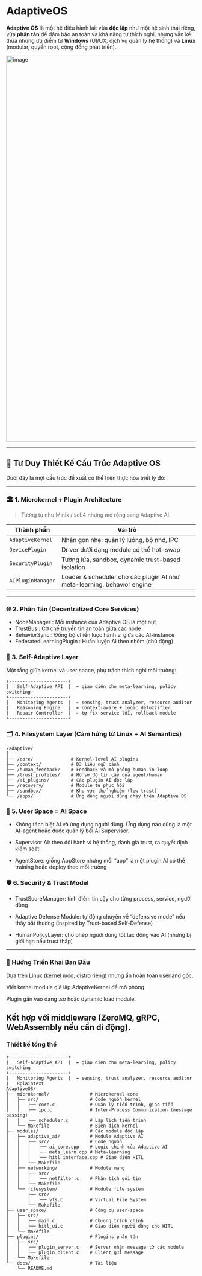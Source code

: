 # AdaptiveOS

**Adaptive OS** là một hệ điều hành lai: vừa **độc lập** như một hệ sinh thái riêng, vừa **phân tán** để đảm bảo an toàn và khả năng tự thích nghi, nhưng vẫn kế thừa những ưu điểm từ **Windows** (UI/UX, dịch vụ quản lý hệ thống) và **Linux** (modular, quyền root, cộng đồng phát triển).

<img width="1024" height="1024" alt="image" src="https://github.com/user-attachments/assets/79658f28-9111-48fd-ae8d-2577af348396" />


---

## 🧠 **Tư Duy Thiết Kế Cấu Trúc Adaptive OS**

Dưới đây là một cấu trúc đề xuất có thể hiện thực hóa triết lý đó:

---

### 🏛️ 1. **Microkernel + Plugin Architecture**

> Tương tự như Minix / seL4 nhưng mở rộng sang Adaptive AI.

| Thành phần        | Vai trò                                                                 |
| ----------------- | ----------------------------------------------------------------------- |
| `AdaptiveKernel`  | Nhân gọn nhẹ: quản lý luồng, bộ nhớ, IPC                                |
| `DevicePlugin`    | Driver dưới dạng module có thể hot-swap                                 |
| `SecurityPlugin`  | Tường lửa, sandbox, dynamic trust-based isolation                       |
| `AIPluginManager` | Loader & scheduler cho các plugin AI như meta-learning, behavior engine |

---

### 🌐 2. Phân Tán (Decentralized Core Services)

+ NodeManager               :  Mỗi instance của Adaptive OS là một nút
+ TrustBus	                :  Cơ chế truyền tin an toàn giữa các node
+ BehaviorSync   	        :  Đồng bộ chiến lược hành vi giữa các AI-instance
+ FederatedLearningPlugin	:  Huấn luyện AI theo nhóm (chủ động)

### 🧬 3. **Self-Adaptive Layer**

Một tầng giữa kernel và user space, phụ trách thích nghi môi trường:
```plaintext
+----------------------+
|   Self-Adaptive API  |  ← giao diện cho meta-learning, policy switching
+----------------------+
|   Monitoring Agents  |  ← sensing, trust analyzer, resource auditor
|   Reasoning Engine   |  ← context-aware + logic defuzzifier
|   Repair Controller  |  ← tự fix service lỗi, rollback module
+----------------------+
```
###  🗂️ 4. Filesystem Layer (Cảm hứng từ Linux + AI Semantics)

```plaintext
/adaptive/
│
├── /core/              # Kernel-level AI plugins
├── /context/           # Dữ liệu ngữ cảnh
├── /human_feedback/    # Feedback và mô phỏng human-in-loop
├── /trust_profiles/    # Hồ sơ độ tin cậy của agent/human
├── /ai_plugins/        # Các plugin AI độc lập
├── /recovery/          # Module tự phục hồi
├── /sandbox/           # Khu vực thử nghiệm (low-trust)
└── /apps/              # Ứng dụng người dùng chạy trên Adaptive OS

```
### 🧩 5. User Space = AI Space
+ Không tách biệt AI và ứng dụng người dùng. Ứng dụng nào cũng là một AI-agent hoặc được quản lý bởi AI Supervisor.

+ Supervisor AI: theo dõi hành vi hệ thống, đánh giá trust, ra quyết định kiểm soát

+ AgentStore: giống AppStore nhưng mỗi “app” là một plugin AI có thể training hoặc deploy theo môi trường

### 🛡️ 6. Security & Trust Model
+ TrustScoreManager: tính điểm tin cậy cho từng process, service, người dùng

+ Adaptive Defense Module: tự động chuyển về “defensive mode” nếu thấy bất thường (inspired by Trust-based Self-Defense)

+ HumanPolicyLayer: cho phép người dùng tốt tác động vào AI (nhưng bị giới hạn nếu trust thấp)
--- 
### 🔧 Hướng Triển Khai Ban Đầu
Dựa trên Linux (kernel mod, distro riêng) nhưng ẩn hoàn toàn userland gốc.

Viết kernel module giả lập AdaptiveKernel để mô phỏng.

Plugin gắn vào dạng .so hoặc dynamic load module.

Kết hợp với middleware (ZeroMQ, gRPC, WebAssembly nếu cần di động).
--- 
### Thiết kế tổng thể 
```plaintext
+----------------------+
|   Self-Adaptive API  |  ← giao diện cho meta-learning, policy switching
+----------------------+
|   Monitoring Agents  |  ← sensing, trust analyzer, resource auditor
|   Rplaintext
AdaptiveOS/
├── microkernel/               # Microkernel core
│   ├── src/                   # Code nguồn kernel
│   │   ├── core.c             # Quản lý tiến trình, giao tiếp
│   │   ├── ipc.c              # Inter-Process Communication (message passing)
│   │   └── scheduler.c        # Lập lịch tiến trình
│   └── Makefile               # Biên dịch kernel
├── modules/                   # Các module độc lập
│   ├── adaptive_ai/           # Module Adaptive AI
│   │   ├── src/               # Code nguồn
│   │   │   ├── ai_core.cpp    # Logic chính của Adaptive AI
│   │   │   ├── meta_learn.cpp # Meta-learning
│   │   │   └── hitl_interface.cpp # Giao diện HITL
│   │   └── Makefile
│   ├── networking/            # Module mạng
│   │   ├── src/
│   │   │   └── netfilter.c    # Phân tích gói tin
│   │   └── Makefile
│   └── filesystem/            # Module file system
│       ├── src/
│       │   └── vfs.c          # Virtual File System
│       └── Makefile
├── user_space/                # Công cụ user-space
│   ├── src/
│   │   ├── main.c             # Chương trình chính
│   │   └── hitl_ui.c          # Giao diện người dùng cho HITL
│   └── Makefile
├── plugins/                   # Plugins phân tán
│   ├── src/
│   │   ├── plugin_server.c    # Server nhận message từ các module
│   │   └── plugin_client.c    # Client gửi message
│   └── Makefile
└── docs/                      # Tài liệu
    └── README.md
```

